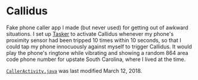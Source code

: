 # Callidus

Fake phone caller app I made (but never used) for getting out of awkward situations. I set up [Tasker](https://tasker.joaoapps.com/) to activate Callidus whenever my phone's proximity sensor had been tripped 10 times within 10 seconds, so that I could tap my phone innocuously against myself to trigger Callidus. It would play the phone's ringtone while vibrating and showing a random 864 area code phone number for upstate South Carolina, where I lived at the time.

[`CallerActivity.java`](./app/src/main/java/com/base512/callidus/CallerActivity.java) was last modified March 12, 2018.
